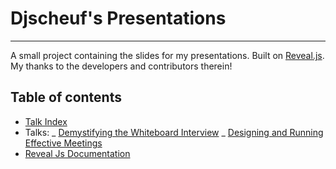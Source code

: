 # Djscheuf's Presentations

---

A small project containing the slides for my presentations. Built on [Reveal.js](https://revealjs.com). My thanks to the developers and contributors therein!

## Table of contents

- [Talk Index](index.html)
- Talks:
  _ [Demystifying the Whiteboard Interview](talks/whiteboard/demystify-whiteboard.html)
  _ [Designing and Running Effective Meetings](talks/meeting/effective-meetings.html)
- [Reveal Js Documentation](doc/reveal.md)
